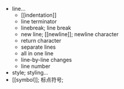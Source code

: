 - line...
    - [[indentation]]
    - line terminator
    - linebreak; line break
    - new line; [[newline]]; newline character
    - return character
    - separate lines
    - all in one line
    - line-by-line changes
    - line number
- style; styling...
- [[symbol]]; 标点符号;
